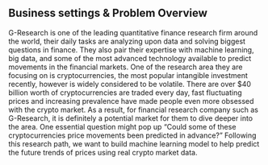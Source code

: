 ## Business settings & Problem Overview
G-Research is one of the leading quantitative finance research firm around the world, their daily tasks are analyzing upon data and solving biggest questions in finance. They also pair their expertise with machine learning, big data, and some of the most advanced technology available to predict movements in the financial markets. One of the research area they are focusing on is cryptocurrencies, the most popular intangible investment recently, however is widely considered to be volatile. There are over $40 billion worth of cryptocurrencies are traded every day, fast fluctuating prices and increasing prevalence have made people even more obsessed with the crypto market. As a result, for financial research company such as G-Research, it is definitely a potential market for them to dive deeper into the area. One essential question might pop up “Could some of these cryptocurrencies price movements been predicted in advance?” Following this research path, we want to build machine learning model to help predict the future trends of prices using real crypto market data.
